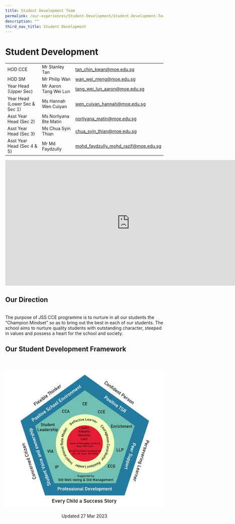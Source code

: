 ```yaml
---
title: Student Development Team
permalink: /our-experiences/Student-Development/Student-Development-Team/
description: ""
third_nav_title: Student Development
---
```

# Student Development


| |  | |
| -------- | -------- | -------- |
| HOD CCE  | Mr Stanley Tan     | [tan_chin_kwan@moe.edu.sg](tan_chin_kwan@moe.edu.sg)    |
| HOD SM    | Mr Philip Wan    |[wan_wei_meng@moe.edu.sg](wan_wei_meng@moe.edu.sg)    |
| Year Head (Upper Sec)   | Mr Aaron Tang Wei Lun    | [tang_wei_lun_aaron@moe.edu.sg](tang_wei_lun_aaron@moe.edu.sg)     |
| Year Head (Lower Sec & Sec 1)     | Ms Hannah Wen Cuiyan    | [wen_cuiyan_hannah@moe.edu.sg](wen_cuiyan_hannah@moe.edu.sg)     |
| Asst Year Head (Sec 2)    | Ms Norliyana Bte Matin     | [norliyana_matin@moe.edu.sg](norliyana_matin@moe.edu.sg)    |
| Asst Year Head (Sec 3)    | Ms Chua Syin Thian     | [chua_syin_thian@moe.edu.sg](chua_syin_thian@moe.edu.sg)     |
| Asst Year Head (Sec 4 & 5)    | Mr Md Faydzully    | [mohd_faydzully_mohd_razif@moe.edu.sg](mohd_faydzully_mohd_razif@moe.edu.sg)    |

<iframe allowfullscreen="true" height="400" width="791" frameborder="0" src="https://docs.google.com/presentation/d/e/2PACX-1vQdYa3Nvh4LUafbL_yJ-vKOoZSet_1jrHNoObK289nxQAtkxecTzgESUBSMUKfvJ4xHtbV8F6gcqcv6/embed?start=true&amp;loop=true&amp;delayms=15000"></iframe>


## Our Direction
<br>
The purpose of JSS CCE programme is to nurture in all our students the “Champion Mindset” so as to bring out the best in each of our students. The school aims to nurture quality students with outstanding character, steeped in values and possess a heart for the school and society.

## Our Student Development Framework
<br>

![](/images/JS_Student%20Development%20Framework%202020.jpg)

<center> Updated 27 Mar 2023 </center>